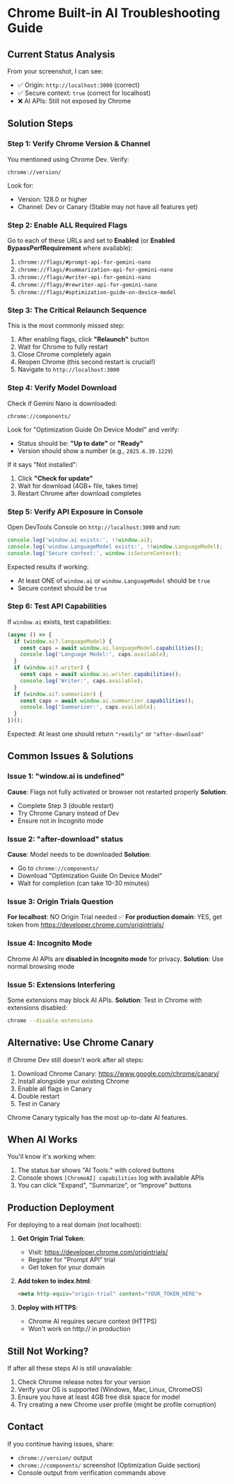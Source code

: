 # Chrome Built-in AI Troubleshooting Guide

## Current Status Analysis

From your screenshot, I can see:
- ✅ Origin: `http://localhost:3000` (correct)
- ✅ Secure context: `true` (correct for localhost)
- ❌ AI APIs: Still not exposed by Chrome

## Solution Steps

### Step 1: Verify Chrome Version & Channel
You mentioned using Chrome Dev. Verify:
```
chrome://version/
```
Look for:
- Version: 128.0 or higher
- Channel: Dev or Canary (Stable may not have all features yet)

### Step 2: Enable ALL Required Flags

Go to each of these URLs and set to **Enabled** (or **Enabled BypassPerfRequirement** where available):

1. `chrome://flags/#prompt-api-for-gemini-nano`
2. `chrome://flags/#summarization-api-for-gemini-nano`
3. `chrome://flags/#writer-api-for-gemini-nano`
4. `chrome://flags/#rewriter-api-for-gemini-nano`
5. `chrome://flags/#optimization-guide-on-device-model`

### Step 3: The Critical Relaunch Sequence

This is the most commonly missed step:

1. After enabling flags, click **"Relaunch"** button
2. Wait for Chrome to fully restart
3. Close Chrome completely again
4. Reopen Chrome (this second restart is crucial!)
5. Navigate to `http://localhost:3000`

### Step 4: Verify Model Download

Check if Gemini Nano is downloaded:
```
chrome://components/
```

Look for "Optimization Guide On Device Model" and verify:
- Status should be: **"Up to date"** or **"Ready"**
- Version should show a number (e.g., `2025.6.30.1229`)

If it says "Not installed":
1. Click **"Check for update"**
2. Wait for download (4GB+ file, takes time)
3. Restart Chrome after download completes

### Step 5: Verify API Exposure in Console

Open DevTools Console on `http://localhost:3000` and run:

```javascript
console.log('window.ai exists:', !!window.ai);
console.log('window.LanguageModel exists:', !!window.LanguageModel);
console.log('Secure context:', window.isSecureContext);
```

Expected results if working:
- At least ONE of `window.ai` or `window.LanguageModel` should be `true`
- Secure context should be `true`

### Step 6: Test API Capabilities

If `window.ai` exists, test capabilities:

```javascript
(async () => {
  if (window.ai?.languageModel) {
    const caps = await window.ai.languageModel.capabilities();
    console.log('Language Model:', caps.available);
  }
  if (window.ai?.writer) {
    const caps = await window.ai.writer.capabilities();
    console.log('Writer:', caps.available);
  }
  if (window.ai?.summarizer) {
    const caps = await window.ai.summarizer.capabilities();
    console.log('Summarizer:', caps.available);
  }
})();
```

Expected: At least one should return `"readily"` or `"after-download"`

## Common Issues & Solutions

### Issue 1: "window.ai is undefined"
**Cause**: Flags not fully activated or browser not restarted properly
**Solution**: 
- Complete Step 3 (double restart)
- Try Chrome Canary instead of Dev
- Ensure not in Incognito mode

### Issue 2: "after-download" status
**Cause**: Model needs to be downloaded
**Solution**: 
- Go to `chrome://components/`
- Download "Optimization Guide On Device Model"
- Wait for completion (can take 10-30 minutes)

### Issue 3: Origin Trials Question
**For localhost**: NO Origin Trial needed ✅
**For production domain**: YES, get token from https://developer.chrome.com/origintrials/

### Issue 4: Incognito Mode
Chrome AI APIs are **disabled in Incognito mode** for privacy.
**Solution**: Use normal browsing mode

### Issue 5: Extensions Interfering
Some extensions may block AI APIs.
**Solution**: Test in Chrome with extensions disabled:
```bash
chrome --disable-extensions
```

## Alternative: Use Chrome Canary

If Chrome Dev still doesn't work after all steps:

1. Download Chrome Canary: https://www.google.com/chrome/canary/
2. Install alongside your existing Chrome
3. Enable all flags in Canary
4. Double restart
5. Test in Canary

Chrome Canary typically has the most up-to-date AI features.

## When AI Works

You'll know it's working when:
1. The status bar shows "AI Tools:" with colored buttons
2. Console shows `[ChromeAI] capabilities` log with available APIs
3. You can click "Expand", "Summarize", or "Improve" buttons

## Production Deployment

For deploying to a real domain (not localhost):

1. **Get Origin Trial Token**:
   - Visit: https://developer.chrome.com/origintrials/
   - Register for "Prompt API" trial
   - Get token for your domain

2. **Add token to index.html**:
   ```html
   <meta http-equiv="origin-trial" content="YOUR_TOKEN_HERE">
   ```

3. **Deploy with HTTPS**:
   - Chrome AI requires secure context (HTTPS)
   - Won't work on http:// in production

## Still Not Working?

If after all these steps AI is still unavailable:

1. Check Chrome release notes for your version
2. Verify your OS is supported (Windows, Mac, Linux, ChromeOS)
3. Ensure you have at least 4GB free disk space for model
4. Try creating a new Chrome user profile (might be profile corruption)

## Contact

If you continue having issues, share:
- `chrome://version/` output
- `chrome://components/` screenshot (Optimization Guide section)
- Console output from verification commands above